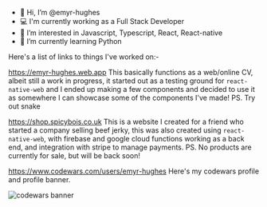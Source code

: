 - 👋 Hi, I’m @emyr-hughes
- 💻 I'm currently working as a Full Stack Developer
- 👀 I’m interested in Javascript, Typescript, React, React-native
- 🌱 I’m currently learning Python

Here's a list of links to things I've worked on:-

https://emyr-hughes.web.app 
This basically functions as a web/online CV, albeit still a work in progress, it started out as a testing ground for `react-native-web` and I ended up making a few components and decided to use it as somewhere I can showcase some of the components I've made! PS. Try out snake

https://shop.spicybois.co.uk 
This is a website I created for a friend who started a company selling beef jerky, this was also created using `react-native-web`, with firebase and google cloud functions working as a back end, and integration with stripe to manage payments. PS. No products are currently for sale, but will be back soon!

https://www.codewars.com/users/emyr-hughes
Here's my codewars profile and profile banner.

![codewars banner](https://www.codewars.com/users/emyr-hughes/badges/large "Logo Title Text 1")
